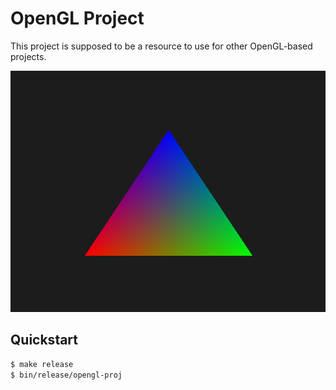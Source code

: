 # OpenGL Project
This project is supposed to be a resource to use for other OpenGL-based projects.

![Basic OpenGL Triangle](./images/basic-opengl-triangle.png)

## Quickstart
```bash
$ make release
$ bin/release/opengl-proj
```
